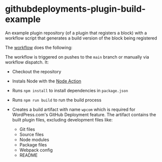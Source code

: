 # githubdeployments-plugin-build-example

An example plugin repository (of a plugin that registers a block) with a workflow script that generates a build version of the block being registered

The [workflow](.github/workflows/wpcom.yml) does the following:

The workflow is triggered on pushes to the `main` branch or manually via workflow dispatch. It:

- Checkout the repository
- Instals Node with the [Node Action](https://github.com/actions/setup-node)
- Runs `npm install` to install dependencies in `package.json`
- Runs `npm run build` to run the build process
- Creates a build artifact with name `wpcom` which is required for WordPress.com's GitHub Deployment feature. The artifact contains the built plugin files, excluding development files like:

  - Git files
  - Source files
  - Node modules
  - Package files
  - Webpack config
  - README
